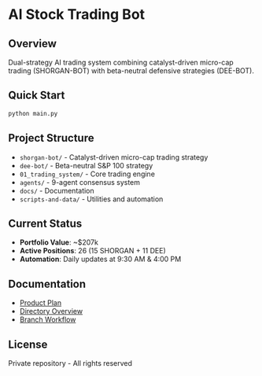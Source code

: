 # AI Stock Trading Bot

## Overview
Dual-strategy AI trading system combining catalyst-driven micro-cap trading (SHORGAN-BOT) with beta-neutral defensive strategies (DEE-BOT).

## Quick Start
```bash
python main.py
```

## Project Structure
- `shorgan-bot/` - Catalyst-driven micro-cap trading strategy
- `dee-bot/` - Beta-neutral S&P 100 strategy
- `01_trading_system/` - Core trading engine
- `agents/` - 9-agent consensus system
- `docs/` - Documentation
- `scripts-and-data/` - Utilities and automation

## Current Status
- **Portfolio Value**: ~$207k
- **Active Positions**: 26 (15 SHORGAN + 11 DEE)
- **Automation**: Daily updates at 9:30 AM & 4:00 PM

## Documentation
- [Product Plan](docs/PRODUCT_PLAN.md)
- [Directory Overview](docs/DIRECTORY_OVERVIEW.md)
- [Branch Workflow](docs/BRANCH_WORKFLOW.md)

## License
Private repository - All rights reserved
